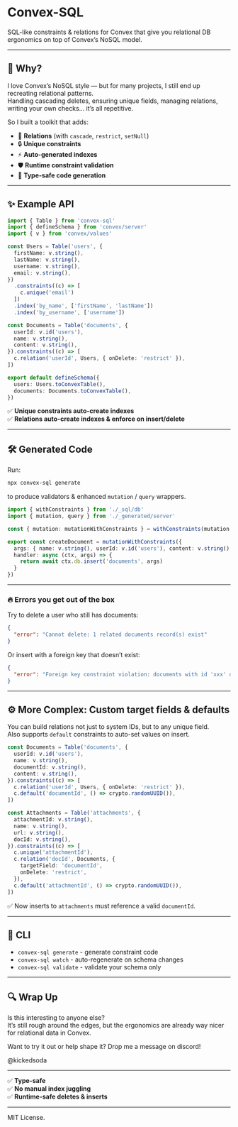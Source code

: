 # Convex-SQL

SQL-like constraints & relations for Convex that give you relational DB ergonomics on top of Convex’s NoSQL model.

---

## 📌 Why?

I love Convex’s NoSQL style — but for many projects, I still end up recreating relational patterns.  
Handling cascading deletes, ensuring unique fields, managing relations, writing your own checks... it’s all repetitive.

So I built a toolkit that adds:
- 🔗 **Relations** (with `cascade`, `restrict`, `setNull`)
- 🔒 **Unique constraints**
- ⚡ **Auto-generated indexes**
- 🛡️ **Runtime constraint validation**
- 📝 **Type-safe code generation**

---

## ✨ Example API

```typescript
import { Table } from 'convex-sql'
import { defineSchema } from 'convex/server'
import { v } from 'convex/values'

const Users = Table('users', {
  firstName: v.string(),
  lastName: v.string(),
  username: v.string(),
  email: v.string(),
})
  .constraints((c) => [
    c.unique('email')
  ])
  .index('by_name', ['firstName', 'lastName'])
  .index('by_username', ['username'])

const Documents = Table('documents', {
  userId: v.id('users'),
  name: v.string(),
  content: v.string(),
}).constraints((c) => [
  c.relation('userId', Users, { onDelete: 'restrict' }),
])

export default defineSchema({
  users: Users.toConvexTable(),
  documents: Documents.toConvexTable(),
})
```

✅ **Unique constraints auto-create indexes**  
✅ **Relations auto-create indexes & enforce on insert/delete**

---

## 🛠 Generated Code

Run:

```bash
npx convex-sql generate
```

to produce validators & enhanced `mutation` / `query` wrappers.

```typescript
import { withConstraints } from './_sql/db'
import { mutation, query } from './_generated/server'

const { mutation: mutationWithConstraints } = withConstraints(mutation, query)

export const createDocument = mutationWithConstraints({
  args: { name: v.string(), userId: v.id('users'), content: v.string() },
  handler: async (ctx, args) => {
    return await ctx.db.insert('documents', args)
  }
})
```

---

### 🔥 Errors you get out of the box

Try to delete a user who still has documents:

```json
{
  "error": "Cannot delete: 1 related documents record(s) exist"
}
```

Or insert with a foreign key that doesn’t exist:

```json
{
  "error": "Foreign key constraint violation: documents with id 'xxx' does not exist"
}
```

---

## ⚙ More Complex: Custom target fields & defaults

You can build relations not just to system IDs, but to any unique field.  
Also supports `default` constraints to auto-set values on insert.

```typescript
const Documents = Table('documents', {
  userId: v.id('users'),
  name: v.string(),
  documentId: v.string(),
  content: v.string(),
}).constraints((c) => [
  c.relation('userId', Users, { onDelete: 'restrict' }),
  c.default('documentId', () => crypto.randomUUID()),
])

const Attachments = Table('attachments', {
  attachmentId: v.string(),
  name: v.string(),
  url: v.string(),
  docId: v.string(),
}).constraints((c) => [
  c.unique('attachmentId'),
  c.relation('docId', Documents, {
    targetField: 'documentId',
    onDelete: 'restrict',
  }),
  c.default('attachmentId', () => crypto.randomUUID()),
])
```

✅ Now inserts to `attachments` must reference a valid `documentId`.

---

## 🚀 CLI

- `convex-sql generate` - generate constraint code
- `convex-sql watch` - auto-regenerate on schema changes
- `convex-sql validate` - validate your schema only

---

## 🔍 Wrap Up

Is this interesting to anyone else?  
It’s still rough around the edges, but the ergonomics are already way nicer for relational data in Convex.

Want to try it out or help shape it? Drop me a message on discord!

@kickedsoda

---

✅ **Type-safe**  
✅ **No manual index juggling**  
✅ **Runtime-safe deletes & inserts**

---

MIT License.
